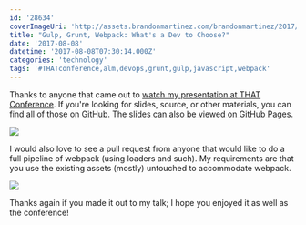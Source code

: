 ```yaml
---
id: '28634'
coverImageUri: 'http://assets.brandonmartinez.com/brandonmartinez/2017/08/thatconference2017banner-1000x563.jpg'
title: "Gulp, Grunt, Webpack: What's a Dev to Choose?"
date: '2017-08-08'
datetime: '2017-08-08T07:30:14.000Z'
categories: 'technology'
tags: '#THATconference,alm,devops,grunt,gulp,javascript,webpack'
---
```


Thanks to anyone that came out to
[watch my presentation at THAT Conference](https://www.thatconference.com/sessions/session/11122).
If you're looking for slides, source, or other materials, you can find all of
those on
[GitHub](https://github.com/brandonmartinez/mm-gulp-grunt-webpack-comparison).
The
[slides can also be viewed on GitHub Pages](https://brandonmartinez.github.io/mm-gulp-grunt-webpack-comparison/slides/#/).

[![](http://assets.brandonmartinez.com/brandonmartinez/2017/08/MartinezMedia-ThatConference-20170808226-2-Proof-1200x800.jpg)](http://assets.brandonmartinez.com/brandonmartinez/2017/08/MartinezMedia-ThatConference-20170808226-2-Proof.jpg)

I would also love to see a pull request from anyone that would like to do a full
pipeline of webpack (using loaders and such). My requirements are that you use
the existing assets (mostly) untouched to accommodate webpack.

[![](http://assets.brandonmartinez.com/brandonmartinez/2017/08/MartinezMedia-ThatConference-20170808228-2-Proof-1200x800.jpg)](http://assets.brandonmartinez.com/brandonmartinez/2017/08/MartinezMedia-ThatConference-20170808228-2-Proof.jpg)

Thanks again if you made it out to my talk; I hope you enjoyed it as well as the
conference!
